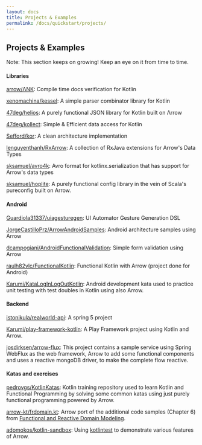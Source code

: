 ```yaml
---
layout: docs
title: Projects & Examples
permalink: /docs/quickstart/projects/
---
```


## Projects & Examples

Note: This section keeps on growing! Keep an eye on it from time to time.

#### Libraries

[arrow/ΛNK](https://github.com/arrow-kt/ank/): Compile time docs verification for Kotlin

[xenomachina/kessel](https://github.com/xenomachina/kessel): A simple parser combinator library for Kotlin

[47deg/helios](https://github.com/47deg/helios): A purely functional JSON library for Kotlin built on Λrrow

[47deg/kollect](https://github.com/47deg/kollect): Simple & Efficient data access for Kotlin

[Sefford/kor](https://github.com/Sefford/kor): A clean architecture implementation

[lenguyenthanh/RxArrow](https://github.com/lenguyenthanh/RxArrow): A collection of RxJava extensions for Arrow's Data Types

[sksamuel/avro4k](https://github.com/sksamuel/avro4k): Avro format for kotlinx.serialization that has support for Arrow's data types

[sksamuel/hoplite](https://github.com/sksamuel/hoplite): A purely functional config library in the vein of Scala's pureconfig built on Arrow.

#### Android

[Guardiola31337/uiagesturegen](https://github.com/Guardiola31337/uiagesturegen): UI Automator Gesture Generation DSL

[JorgeCastilloPrz/ArrowAndroidSamples](https://github.com/JorgeCastilloPrz/ArrowAndroidSamples/): Android architecture samples using Arrow

[dcampogiani/AndroidFunctionalValidation](https://github.com/dcampogiani/AndroidFunctionalValidation): Simple form validation using Arrow

[raulh82vlc/FunctionalKotlin](https://github.com/raulh82vlc/FunctionalKotlin): Functional Kotlin with Arrow (project done for Android)

[Karumi/KataLogInLogOutKotlin](https://github.com/Karumi/KataLogInLogOutKotlin/): Android development kata used to practice unit testing with test doubles in Kotlin using also Arrow.

#### Backend

[istonikula/realworld-api](https://github.com/istonikula/realworld-api): A spring 5 project

[Karumi/play-framework-kotlin](https://github.com/Karumi/play-framework-kotlin): A Play Framework project using Kotlin and Arrow.

[josdirksen/arrow-flux](https://github.com/josdirksen/arrow-flux): This project contains a sample service using Spring WebFlux as the web framework, Arrow to add some functional components and uses a reactive mongoDB driver, to make the complete flow reactive.

#### Katas and exercises

[pedrovgs/KotlinKatas](https://github.com/pedrovgs/KotlinKatas): Kotlin training repository used to learn Kotlin and Functional Programming by solving some common katas using just purely functional programming powered by Arrow.

[arrow-kt/frdomain.kt](https://github.com/arrow-kt/frdomain.kt): Arrow port of the additional code samples (Chapter 6) from [Functional and Reactive Domain Modeling](https://www.manning.com/books/functional-and-reactive-domain-modeling).

[adomokos/kotlin-sandbox](https://github.com/adomokos/kotlin-sandbox/): Using [kotlintest](https://github.com/kotlintest/kotlintest) to demonstrate various features of Arrow.
